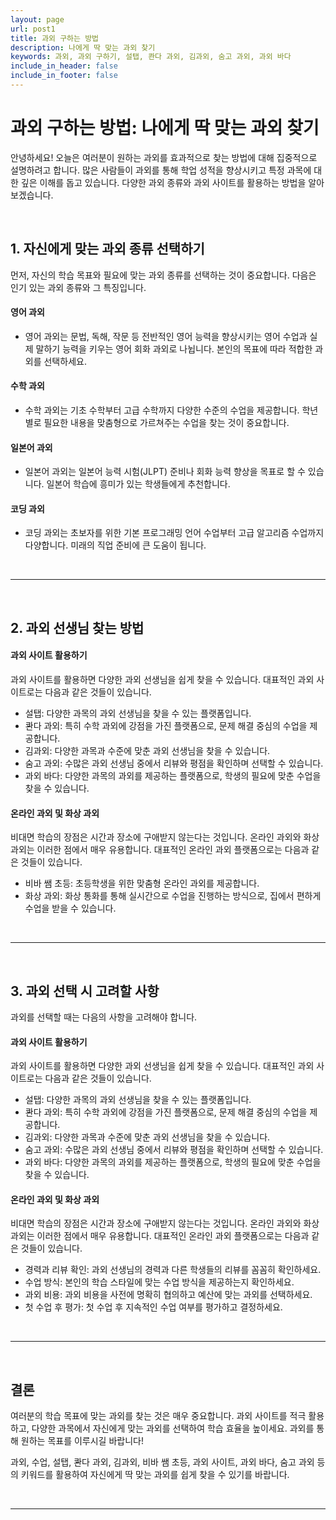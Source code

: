 ```yaml
---
layout: page
url: post1
title: 과외 구하는 방법
description: 나에게 딱 맞는 과외 찾기
keywords: 과외, 과외 구하기, 설탭, 콴다 과외, 김과외, 숨고 과외, 과외 바다
include_in_header: false
include_in_footer: false
---
```


# 과외 구하는 방법: 나에게 딱 맞는 과외 찾기
안녕하세요! 오늘은 여러분이 원하는 과외를 효과적으로 찾는 방법에 대해 집중적으로 설명하려고 합니다. 많은 사람들이 과외를 통해 학업 성적을 향상시키고 특정 과목에 대한 깊은 이해를 돕고 있습니다. 다양한 과외 종류와 과외 사이트를 활용하는 방법을 알아보겠습니다.

<br>

## **1. 자신에게 맞는 과외 종류 선택하기**
먼저, 자신의 학습 목표와 필요에 맞는 과외 종류를 선택하는 것이 중요합니다. 다음은 인기 있는 과외 종류와 그 특징입니다.

#### 영어 과외
- 영어 과외는 문법, 독해, 작문 등 전반적인 영어 능력을 향상시키는 영어 수업과 실제 말하기 능력을 키우는 영어 회화 과외로 나뉩니다. 본인의 목표에 따라 적합한 과외를 선택하세요.

#### 수학 과외
- 수학 과외는 기초 수학부터 고급 수학까지 다양한 수준의 수업을 제공합니다. 학년별로 필요한 내용을 맞춤형으로 가르쳐주는 수업을 찾는 것이 중요합니다.

#### 일본어 과외
- 일본어 과외는 일본어 능력 시험(JLPT) 준비나 회화 능력 향상을 목표로 할 수 있습니다. 일본어 학습에 흥미가 있는 학생들에게 추천합니다.

#### 코딩 과외
- 코딩 과외는 초보자를 위한 기본 프로그래밍 언어 수업부터 고급 알고리즘 수업까지 다양합니다. 미래의 직업 준비에 큰 도움이 됩니다.


<br>

________
<br>

## **2. 과외 선생님 찾는 방법**

#### 과외 사이트 활용하기
과외 사이트를 활용하면 다양한 과외 선생님을 쉽게 찾을 수 있습니다. 대표적인 과외 사이트로는 다음과 같은 것들이 있습니다.

- 설탭: 다양한 과목의 과외 선생님을 찾을 수 있는 플랫폼입니다.
- 콴다 과외: 특히 수학 과외에 강점을 가진 플랫폼으로, 문제 해결 중심의 수업을 제공합니다.
- 김과외: 다양한 과목과 수준에 맞춘 과외 선생님을 찾을 수 있습니다.
- 숨고 과외: 수많은 과외 선생님 중에서 리뷰와 평점을 확인하며 선택할 수 있습니다.
- 과외 바다: 다양한 과목의 과외를 제공하는 플랫폼으로, 학생의 필요에 맞춘 수업을 찾을 수 있습니다.

#### 온라인 과외 및 화상 과외
비대면 학습의 장점은 시간과 장소에 구애받지 않는다는 것입니다. 온라인 과외와 화상 과외는 이러한 점에서 매우 유용합니다. 대표적인 온라인 과외 플랫폼으로는 다음과 같은 것들이 있습니다.

- 비바 쌤 초등: 초등학생을 위한 맞춤형 온라인 과외를 제공합니다.
- 화상 과외: 화상 통화를 통해 실시간으로 수업을 진행하는 방식으로, 집에서 편하게 수업을 받을 수 있습니다.


<br>

________
<br>


## **3. 과외 선택 시 고려할 사항**
과외를 선택할 때는 다음의 사항을 고려해야 합니다.

#### 과외 사이트 활용하기
과외 사이트를 활용하면 다양한 과외 선생님을 쉽게 찾을 수 있습니다. 대표적인 과외 사이트로는 다음과 같은 것들이 있습니다.

- 설탭: 다양한 과목의 과외 선생님을 찾을 수 있는 플랫폼입니다.
- 콴다 과외: 특히 수학 과외에 강점을 가진 플랫폼으로, 문제 해결 중심의 수업을 제공합니다.
- 김과외: 다양한 과목과 수준에 맞춘 과외 선생님을 찾을 수 있습니다.
- 숨고 과외: 수많은 과외 선생님 중에서 리뷰와 평점을 확인하며 선택할 수 있습니다.
- 과외 바다: 다양한 과목의 과외를 제공하는 플랫폼으로, 학생의 필요에 맞춘 수업을 찾을 수 있습니다.

#### 온라인 과외 및 화상 과외
비대면 학습의 장점은 시간과 장소에 구애받지 않는다는 것입니다. 온라인 과외와 화상 과외는 이러한 점에서 매우 유용합니다. 대표적인 온라인 과외 플랫폼으로는 다음과 같은 것들이 있습니다.

- 경력과 리뷰 확인: 과외 선생님의 경력과 다른 학생들의 리뷰를 꼼꼼히 확인하세요.
- 수업 방식: 본인의 학습 스타일에 맞는 수업 방식을 제공하는지 확인하세요.
- 과외 비용: 과외 비용을 사전에 명확히 협의하고 예산에 맞는 과외를 선택하세요.
- 첫 수업 후 평가: 첫 수업 후 지속적인 수업 여부를 평가하고 결정하세요.

<br>

________
<br>

## **결론**
여러분의 학습 목표에 맞는 과외를 찾는 것은 매우 중요합니다. 과외 사이트를 적극 활용하고, 다양한 과목에서 자신에게 맞는 과외를 선택하여 학습 효율을 높이세요. 과외를 통해 원하는 목표를 이루시길 바랍니다!

과외, 수업, 설탭, 콴다 과외, 김과외, 비바 쌤 초등, 과외 사이트, 과외 바다, 숨고 과외 등의 키워드를 활용하여 자신에게 딱 맞는 과외를 쉽게 찾을 수 있기를 바랍니다.

<br>

________
<br>
